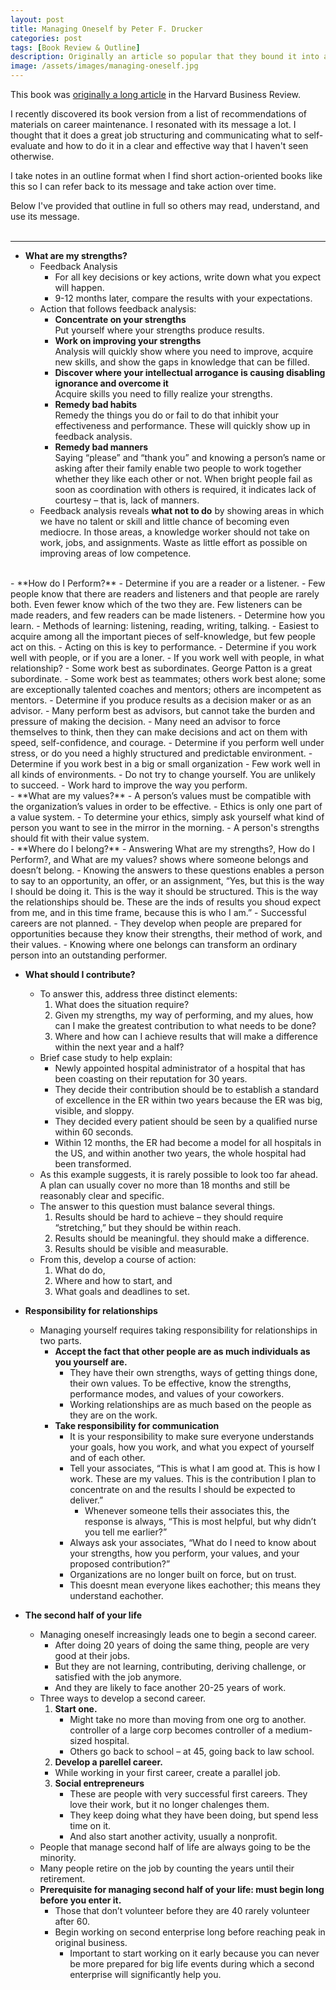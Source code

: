```yaml
---
layout: post
title: Managing Oneself by Peter F. Drucker
categories: post
tags: [Book Review & Outline]
description: Originally an article so popular that they bound it into a book.
image: /assets/images/managing-oneself.jpg
---
```


This book was [originally a long article](https://hbr.org/2005/01/managing-oneself) in the Harvard Business Review. 

I recently discovered its book version from a list of recommendations of materials on career maintenance. I resonated with its message a lot. I thought that it does a great job structuring and communicating what to self-evaluate and how to do it in a clear and effective way that I haven't seen otherwise. 

I take notes in an outline format when I find short action-oriented books like this so I can refer back to its message and take action over time. 

Below I've provided that outline in full so others may read, understand, and use its message. 
<br>
<br>

---

- **What are my strengths?**
	- Feedback Analysis
		- For all key decisions or key actions, write down what you expect will happen. 
		- 9-12 months later, compare the results with your expectations. 
	- Action that follows feedback analysis:
		- **Concentrate on your strengths**
		<br>Put yourself where your strengths produce results.
		- **Work on improving your strengths**<br> 
		Analysis will quickly show where you need to improve, acquire new skills, and show the gaps in knowledge that can be filled. 
		- **Discover where your intellectual arrogance is causing disabling ignorance and overcome it**<br>
		Acquire skills you need to filly realize your strengths.
		- **Remedy bad habits**
		<br>Remedy the things you do or fail to do that inhibit your effectiveness and performance. These will quickly show up in feedback analysis. 
		- **Remedy bad manners**<br>
		Saying “please” and “thank you” and knowing a person’s name or asking after their family enable two people to work together whether they like each other or not. When bright people fail as soon as coordination with others is required, it indicates lack of courtesy – that is, lack of manners. 
	- Feedback analysis reveals **what not to do** by showing areas in which we have no talent or skill and little chance of becoming even mediocre. In those areas, a knowledge worker should not take on work, jobs, and assignments. Waste as little effort as possible on improving areas of low competence. 
<br>
- **How do I Perform?**
	- Determine if you are a reader or a listener.
		- Few people know that there are readers and listeners and that people are rarely both. Even fewer know which of the two they are. Few listeners can be made readers, and few readers can be made listeners. 
	- Determine how you learn.
  	- Methods of learning: listening, reading, writing, talking. 
  	- Easiest to acquire among all the important pieces of self-knowledge, but few people act on this. 
  	- Acting on this is key to performance. 
	- Determine if you work well with people, or if you are a loner.
  	- If you work well with people, in what relationship? 
  	- Some work best as subordinates. George Patton is a great subordinate. 
  	- Some work best as teammates; others work best alone; some are exceptionally talented coaches and mentors; others are incompetent as mentors.
	- Determine if you produce results as a decision maker or as an advisor.
  	- Many perform best as advisors, but cannot take the burden and pressure of making the decision. 
  	- Many need an advisor to force themselves to think, then they can make decisions and act on them with speed, self-confidence, and courage. 
	- Determine if you perform well under stress, or do you need a highly structured and predictable environment.
	- Determine if you work best in a big or small organization
  	- Few work well in all kinds of environments. 
  - Do not try to change yourself. You are unlikely to succeed.
  - Work hard to improve the way you perform.
<br>
- **What are my values?**
	- A person’s values must be compatible with the organization’s values in order to be effective.
	- Ethics is only one part of a value system.
	- To determine your ethics, simply ask yourself what kind of person you want to see in the mirror in the morning.
	- A person's strengths should fit with their value system.
<br>
- **Where do I belong?**
	- Answering What are my strengths?, How do I Perform?, and What are my values? shows where someone belongs and doesn’t belong.
	- Knowing the answers to these questions enables a person to say to an opportunity, an offer, or an assignment, “Yes, but this is the way I should be doing it. This is the way it should be structured. This is the way the relationships should be. These are the inds of results you shoud expect from me, and in this time frame, because this is who I am.”
	- Successful careers are not planned. 
	- They develop when people are prepared for opportunities because they know their strengths, their method of work, and their values. 
	- Knowing where one belongs can transform an ordinary person into an outstanding performer.

- **What should I contribute?**
	- To answer this, address three distinct elements: 
		1. What does the situation require? 
		2. Given my strengths, my way of performing, and my alues, how can I make the greatest contribution to what needs to be done? 
		3. Where and how can I achieve results that will make a difference within the next year and a half? 
	- Brief case study to help explain: 
		- Newly appointed hospital administrator of a hospital that has been coasting on their reputation for 30 years. 
		- They decide their contribution should be to establish a standard of excellence in the ER within two years because the ER was big, visible, and sloppy. 
		- They decided every patient should be seen by a qualified nurse within 60 seconds. 
		- Within 12 months, the ER had become a model for all hospitals in the US, and within another two years, the whole hospital had been transformed. 
	- As this example suggests, it is rarely possible to look too far ahead. A plan can usually cover no more than 18 months and still be reasonably clear and specific. 
	- The answer to this question must balance several things. 
		1. Results should be hard to achieve – they should require “stretching,” but they should be within reach.
		2. Results should be meaningful. they should make a difference. 
		3. Results should be visible and measurable. 
	- From this, develop a course of action: 
		1. What do do, 
		2. Where and how to start, and 
		3. What goals and deadlines to set.

- **Responsibility for relationships**
	- Managing yourself requires taking responsibility for relationships in two parts. 
		- **Accept the fact that other people are as much individuals as you yourself are.**
			- They have their own strengths, ways of getting things done, their own values. To be effective, know the strengths, performance modes, and values of your coworkers. 
			- Working relationships are as much based on the people as they are on the work.
		- **Take responsibility for communication**
			- It is your responsibility to make sure everyone understands your goals, how you work, and what you expect of yourself and of each other. 
			- Tell your associates, “This is what I am good at. This is how I work. These are my values. This is the contribution I plan to concentrate on and the results I should be expected to deliver.”
				- Whenever someone tells their associates this, the response is always, “This is most helpful, but why didn’t you tell me earlier?”
			- Always ask your associates, “What do I need to know about your strengths, how you perform, your values, and your proposed contribution?”
			- Organizations are no longer built on force, but on trust. 
			- This doesnt mean everyone likes eachother; this means they understand eachother.

- **The second half of your life**
	- Managing oneself increasingly leads one to begin a second career.
		- After doing 20 years of doing the same thing, people are very good at their jobs.
		- But they are not learning, contributing, deriving challenge, or satisfied with the job anymore.
		- And they are likely to face another 20-25 years of work. 
	- Three ways to develop a second career.
		1. **Start one.**
			- Might take no more than moving from one org to another. controller of a large corp becomes controller of a medium-sized hospital.
			- Others go back to school – at 45, going back to law school.
		2. **Develop a parellel career.**
		- While working in your first career, create a parallel job.
		3. **Social entrepreneurs**
			- These are people with very successful first careers. They love their work, but it no longer chalenges them. 
			- They keep doing what they have been doing, but spend less time on it. 
			- And also start another activity, usually a nonprofit. 
	- People that manage second half of life are always going to be the minority.
	- Many people retire on the job by counting the years until their retirement.
	- **Prerequisite for managing second half of your life: must begin long before you enter it.**
		- Those that don’t volunteer before they are 40 rarely volunteer after 60.
		- Begin working on second enterprise long before reaching peak in original business.
			- Important to start working on it early because you can never be more prepared for big life events during which a second enterprise will significantly help you.
